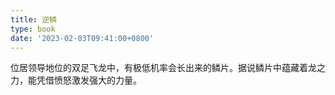 ```yaml
---
title: 逆鳞
type: book
date: '2023-02-03T09:41:00+0800'
---
```


位居领导地位的双足飞龙中，有极低机率会长出来的鳞片。据说鳞片中蕴藏着龙之力，能凭借愤怒激发强大的力量。
